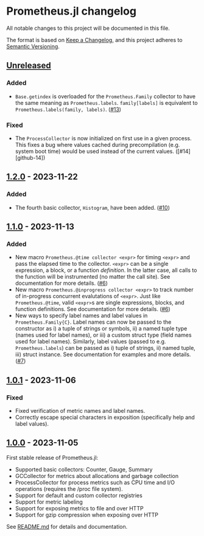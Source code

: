 # Prometheus.jl changelog

All notable changes to this project will be documented in this file.

The format is based on [Keep a Changelog](https://keepachangelog.com/en/1.0.0/),
and this project adheres to [Semantic Versioning](https://semver.org/spec/v2.0.0.html).

## [Unreleased]
### Added
 - `Base.getindex` is overloaded for the `Prometheus.Family` collector to have the same
   meaning as `Prometheus.labels`. `family[labels]` is equivalent to
   `Prometheus.labels(family, labels)`. ([#13][github-13])
### Fixed
 - The `ProcessCollector` is now initialized on first use in a given process. This fixes a
   bug where values cached during precompilation (e.g. system boot time) would be used
   instead of the current values. ([#14][github-14])

## [1.2.0] - 2023-11-22
### Added
 - The fourth basic collector, `Histogram`, have been added. ([#10][github-10])

## [1.1.0] - 2023-11-13
### Added
 - New macro `Prometheus.@time collector <expr>` for timing `<expr>` and pass the elapsed
   time to the collector. `<expr>` can be a single expression, a block, or a function
   *definition*. In the latter case, all calls to the function will be instrumented (no
   matter the call site). See documentation for more details. ([#6][github-6])
 - New macro `Prometheus.@inprogress collector <expr>` to track number of in-progress
   concurrent evalutations of `<expr>`. Just like `Prometheus.@time`, valid `<expr>`s are
   single expressions, blocks, and function definitions. See documentation for more details.
   ([#6][github-6])
 - New ways to specify label names and label values in `Prometheus.Family{C}`. Label names
   can now be passed to the constructor as i) a tuple of strings or symbols, ii) a named
   tuple type (names used for label names), or iii) a custom struct type (field names used
   for label names). Similarly, label values (passed to e.g. `Prometheus.labels`) can be
   passed as i) tuple of strings, ii) named tuple, iii) struct instance. See documentation
   for examples and more details. ([#7][github-7])

## [1.0.1] - 2023-11-06
### Fixed
 - Fixed verification of metric names and label names.
 - Correctly escape special characters in exposition (specifically help and label values).

## [1.0.0] - 2023-11-05

First stable release of Prometheus.jl:

 - Supported basic collectors: Counter, Gauge, Summary
 - GCCollector for metrics about allocations and garbage collection
 - ProcessCollector for process metrics such as CPU time and I/O operations (requires the
   /proc file system).
 - Support for default and custom collector registries
 - Support for metric labeling
 - Support for exposing metrics to file and over HTTP
 - Support for gzip compression when exposing over HTTP

See [README.md](README.md) for details and documentation.


[github-6]: https://github.com/fredrikekre/Prometheus.jl/pull/6
[github-7]: https://github.com/fredrikekre/Prometheus.jl/pull/7
[github-10]: https://github.com/fredrikekre/Prometheus.jl/pull/10
[github-13]: https://github.com/fredrikekre/Prometheus.jl/pull/13

[Unreleased]: https://github.com/fredrikekre/Prometheus.jl/compare/v1.2.0...HEAD
[1.2.0]: https://github.com/fredrikekre/Prometheus.jl/compare/v1.1.0...v1.2.0
[1.1.0]: https://github.com/fredrikekre/Prometheus.jl/compare/v1.0.1...v1.1.0
[1.0.1]: https://github.com/fredrikekre/Prometheus.jl/compare/v1.0.0...v1.0.1
[1.0.0]: https://github.com/fredrikekre/Prometheus.jl/tree/v1.0.0

